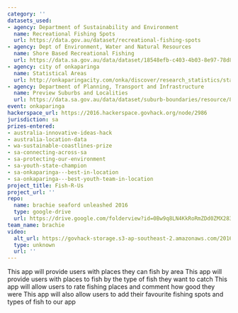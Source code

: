 ```yaml
---
category: ''
datasets_used:
- agency: Department of Sustainability and Environment
  name: Recreational Fishing Spots
  url: https://data.gov.au/dataset/recreational-fishing-spots
- agency: Dept of Environment, Water and Natural Resources
  name: Shore Based Recreational Fishing
  url: https://data.sa.gov.au/data/dataset/18548efb-c403-4b03-8e97-78d862a4c86b
- agency: city of onkaparinga
  name: Statistical Areas
  url: http://onkaparingacity.com/onka/discover/research_statistics/stats_facts/our_land.jsp
- agency: Department of Planning, Transport and Infrastructure
  name: Preview Suburbs and Localities
  url: https://data.sa.gov.au/data/dataset/suburb-boundaries/resource/8b48d75f-2c01-4b21-9173-4f2a1451f183
event: onkaparinga
hackerspace_url: https://2016.hackerspace.govhack.org/node/2986
jurisdiction: sa
prizes-entered:
- australia-innovative-ideas-hack
- australia-location-data
- wa-sustainable-coastlines-prize
- sa-connecting-across-sa
- sa-protecting-our-environment
- sa-youth-state-champion
- sa-onkaparinga---best-in-location
- sa-onkaparinga---best-youth-team-in-location
project_title: Fish-R-Us
project_url: ''
repo:
  name: brachie seaford unleashed 2016
  type: google-drive
  url: https://drive.google.com/folderview?id=0Bw9q8LN4KkRoRmZDd0ZMX283Y2M&usp=sharing
team_name: brachie
video:
  alt_url: https://govhack-storage.s3-ap-southeast-2.amazonaws.com/2016/Onkaparinga%20-%20Brachie.mp4
  type: unknown
  url: ''
---
```


This app will provide users with places they can fish by area
This app will provide users with places to fish by the type of fish they want to catch
This app will allow users to rate fishing places and comment how good they were
This app will also allow users to add their favourite fishing spots and types of fish to our app